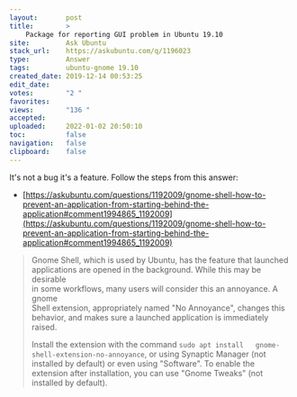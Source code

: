 ```yaml
---
layout:       post
title:        >
    Package for reporting GUI problem in Ubuntu 19.10
site:         Ask Ubuntu
stack_url:    https://askubuntu.com/q/1196023
type:         Answer
tags:         ubuntu-gnome 19.10
created_date: 2019-12-14 00:53:25
edit_date:    
votes:        "2 "
favorites:    
views:        "136 "
accepted:     
uploaded:     2022-01-02 20:50:10
toc:          false
navigation:   false
clipboard:    false
---
```


It's not a bug it's a feature. Follow the steps from this answer:

- [https://askubuntu.com/questions/1192009/gnome-shell-how-to-prevent-an-application-from-starting-behind-the-application#comment1994865_1192009](https://askubuntu.com/questions/1192009/gnome-shell-how-to-prevent-an-application-from-starting-behind-the-application#comment1994865_1192009)

> Gnome Shell, which is used by Ubuntu, has the feature that launched  
> applications are opened in the background. While this may be desirable  
> in some workflows, many users will consider this an annoyance. A gnome  
> Shell extension, appropriately named "No Annoyance", changes this  
> behavior, and makes sure a launched application is immediately raised.  
>   
> Install the extension with the command `sudo apt install  
> gnome-shell-extension-no-annoyance`, or using Synaptic Manager (not  
> installed by default) or even using "Software". To enable the  
> extension after installation, you can use "Gnome Tweaks" (not  
> installed by default).  


